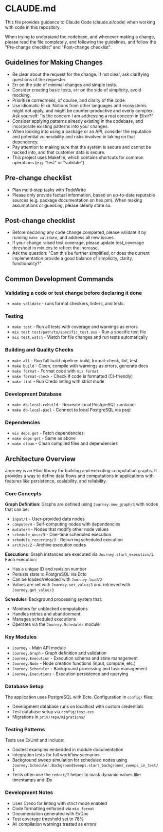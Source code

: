 # CLAUDE.md

This file provides guidance to Claude Code (claude.ai/code) when working with code in this repository.

When trying to understand the codebase, and whenever making a change, please read the file completely, and following the guidelines, and follow the "Pre-change checklist" and "Post-change checklist".


## Guidelines for Making Changes
- Be clear about the request for the change. If not clear, ask clarifying questions of the requester.
- Err on the side of minimal changes and simple tests.
- Consider creating basic tests, err on the side of simplicity, avoid mocking.
- Prioritize correctness, of course, and clarity of the code.
- Use idiomatic Elixir. Notions from other languages and ecosystems might not apply, and might be counter-productive and overly complex. Ask yourself: "is the concern I am addressing a real concern in Elixir?"
- Consider applying patterns already existing in the codebase, and incorporate existing patterns into your changes.
- When looking into using a package or an API, consider the reputation and potential vulnerability and risks involved in taking on that dependency.
- Pay attention to making sure that the system is secure and cannot be hacked into, and that customer data is secure.
- This project uses Makefile, which contains shortcuts for common operations (e.g. "test" or "validate").

## Pre-change checklist
- Plan multi-step tasks with TodoWrite
- Please only provide factual information, based on up-to-date reputable sources (e.g. package documentation on hex.pm). When making assumptions or guessing, please clearly state so.

## Post-change checklist
- Before declaring any code change completed, please validate it by running `make validate`, and address all new issues.
- If your change raised test coverage, please update test_coverage threshold in mix.exs to reflect the increase.
- Ask the question: "Can this be further simplified, or does the current implementation provide a good balance of simplicity, clarity, functionality?"

## Common Development Commands

### Validating a code or test change before declaring it done
- `make validate` - runs format checkers, linters, and tests.

### Testing
- `make test` - Run all tests with coverage and warnings as errors
- `mix test test/path/to/specific_test.exs` - Run a specific test file
- `mix test.watch` - Watch for file changes and run tests automatically

### Building and Quality Checks
- `make all` - Run full build pipeline: build, format-check, lint, test
- `make build` - Clean, compile with warnings as errors, generate docs
- `make format` - Format code with `mix format`
- `make format-check` - Check if code is formatted (CI-friendly)
- `make lint` - Run Credo linting with strict mode

### Development Database
- `make db-local-rebuild` - Recreate local PostgreSQL container
- `make db-local-psql` - Connect to local PostgreSQL via psql

### Dependencies
- `mix deps.get` - Fetch dependencies
- `make deps-get` - Same as above
- `make clean` - Clean compiled files and dependencies

## Architecture Overview

Journey is an Elixir library for building and executing computation graphs. It provides a way to define data flows and computations in applications with features like persistence, scalability, and reliability.

### Core Concepts

**Graph Definition**: Graphs are defined using `Journey.new_graph/3` with nodes that can be:
- `input/1` - User-provided data nodes
- `compute/4` - Self-computing nodes with dependencies
- `mutate/4` - Nodes that modify other node values
- `schedule_once/3` - One-time scheduled execution
- `schedule_recurring/3` - Recurring scheduled execution
- `archive/2` - Archive execution nodes

**Executions**: Graph instances are executed via `Journey.start_execution/1`. Each execution:
- Has a unique ID and revision number
- Persists state to PostgreSQL via Ecto
- Can be loaded/reloaded with `Journey.load/2`
- Values are set with `Journey.set_value/3` and retrieved with `Journey.get_value/3`

**Scheduler**: Background processing system that:
- Monitors for unblocked computations
- Handles retries and abandonment
- Manages scheduled executions
- Operates via the `Journey.Scheduler` module

### Key Modules

- `Journey` - Main API module
- `Journey.Graph` - Graph definition and validation
- `Journey.Execution` - Execution schema and state management
- `Journey.Node` - Node creation functions (input, compute, etc.)
- `Journey.Scheduler` - Background processing and task management
- `Journey.Executions` - Execution persistence and querying

### Database Setup

The application uses PostgreSQL with Ecto. Configuration in `config/` files:
- Development database runs on localhost with custom credentials
- Test database setup via `config/test.exs`
- Migrations in `priv/repo/migrations/`

### Testing Patterns

Tests use ExUnit and include:
- Doctest examples embedded in module documentation
- Integration tests for full workflow scenarios
- Background sweep simulation for scheduled nodes using `Journey.Scheduler.BackgroundSweeps.start_background_sweeps_in_test/1`
- Tests often use the `redact/2` helper to mask dynamic values like timestamps and IDs

### Development Notes

- Uses Credo for linting with strict mode enabled
- Code formatting enforced via `mix format`
- Documentation generated with ExDoc
- Test coverage threshold set to 78%
- All compilation warnings treated as errors
